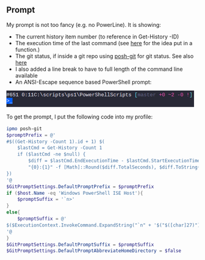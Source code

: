## Prompt

My prompt is not too fancy (e.g. no PowerLine). It is showing:
- The current history item number (to reference in Get-History -ID)
- The execution time of the last command (see [here](https://gist.github.com/kelleyma49/bd03dfa82c37438a01b1) for the idea put in a function.)
- The git status, if inside a git repo using [posh-git](https://github.com/dahlbyk/posh-git) for git status. See also [here](PowerShellUtilities.md)
- I also added a line break to have to full length of the command line available
- An ANSI-Escape sequence based PowerShell prompt:

![image](https://github.com/DBremen/MyPowerShellSetup/raw/master/screens/prompt.PNG)

To get the prompt, I put the following code into my profile:
```powershell
ipmo posh-git
$promptPrefix = @'
#$((Get-History -Count 1).id + 1) $( 
    $lastCmd = Get-History -Count 1
    if ($lastCmd -ne $null) {
        $diff = $lastCmd.EndExecutionTime - $lastCmd.StartExecutionTime
        "{0}:{1}" -f [Math]::Round($diff.TotalSeconds), $diff.ToString('ff')
})
'@
$GitPromptSettings.DefaultPromptPrefix = $promptPrefix
if ($host.Name -eq 'Windows PowerShell ISE Host'){
	$promptSuffix = '`n>'
}
else{
    $promptSuffix = @'
$($ExecutionContext.InvokeCommand.ExpandString("`n" + '$("$([char]27)")[22;38;5;15;48;5;27m' + ">" * ($nestedPromptLevel) + '>_$("$([char]27)")[0m')) 
'@
}
$GitPromptSettings.DefaultPromptSuffix = $promptSuffix
$GitPromptSettings.DefaultPromptAbbreviateHomeDirectory = $false
```

